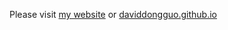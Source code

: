 Please visit [my website](https://davidwu.site) or [daviddongguo.github.io](https://daviddongguo.github.io)
